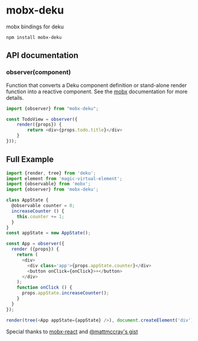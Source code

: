 # mobx-deku
mobx bindings for deku

`npm install mobx-deku`

## API documentation

### observer(component)

Function that converts a Deku component definition or stand-alone render function into a reactive component.
See the [mobx](https://mobxjs.github.io/mobx/refguide/observer-component.html) documentation for more details.

```javascript
import {observer} from "mobx-deku";

const TodoView = observer({
    render({props}) {
        return <div>{props.todo.title}</div>
    }
}));

```

## Full Example
```js
import {render, tree} from 'deku';
import element from 'magic-virtual-element';
import {observable} from 'mobx';
import {observer} from 'mobx-deku';

class AppState {
  @observable counter = 0;
  increaseCounter () {
    this.counter += 1;
  }
}
const appState = new AppState();

const App = observer({
  render ({props}) {
    return (
      <div>
        <div class='app'>{props.appState.counter}</div>
        <button onClick={onClick}>+</button>
      </div>
    );
    function onClick () {
      props.appState.increaseCounter();
    }
  }
});

render(tree(<App appState={appState} />), document.createElement('div'));
```

Special thanks to [mobx-react](https://github.com/mobxjs/mobx-react/blob/master/index.js) and [@mattmccray's gist](https://gist.github.com/mattmccray/d8740ea97013c7505a9b)